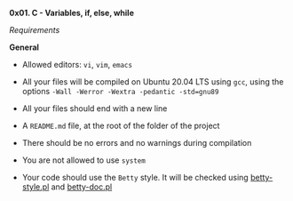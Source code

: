 **0x01. C - Variables, if, else, while**    
    
*Requirements*
    
**General**
   
* Allowed editors: `vi`, `vim`, `emacs`
    
* All your files will be compiled on Ubuntu 20.04 LTS using `gcc`, using the options `-Wall -Werror -Wextra -pedantic -std=gnu89`
      
* All your files should end with a new line
    
* A `README.md` file, at the root of the folder of the project
    
* There should be no errors and no warnings during compilation
     
* You are not allowed to use `system`
      
* Your code should use the `Betty` style. It will be checked using [betty-style.pl](https://github.com/holbertonschool/Betty/blob/master/betty-style.pl) and [betty-doc.pl](https://github.com/holbertonschool/Betty/blob/master/betty-doc.pl)    

